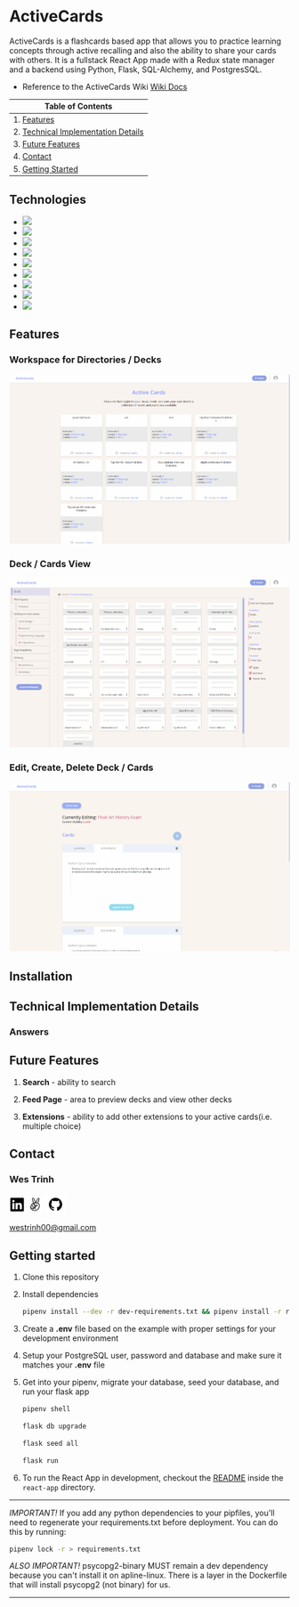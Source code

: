
# ActiveCards
ActiveCards is a flashcards based app that allows you to practice learning concepts through active recalling and also the ability to share your cards with others. It is a fullstack React App made with a Redux state manager and a backend using Python, Flask, SQL-Alchemy, and PostgresSQL.

* Reference to the ActiveCards Wiki <a href='https://www.github.com/WesTrinhKL/ActiveCards/wiki'>Wiki Docs</a>

| Table of Contents |
| ----------------- |
| 1. [Features](#features) |
| 2. [Technical Implementation Details](#technical-implementation-details) |
| 3. [Future Features](#future-features) |
| 4. [Contact](#contact) |
| 5. [Getting Started](#getting-started) |


## Technologies
* <a href="https://developer.mozilla.org/en-US/docs/Web/JavaScript"><img src="https://img.shields.io/badge/-JavaScript-F7DF1E?logo=JavaScript&logoColor=333333" /></a>
* <a href="https://www.postgresql.org/"><img src="https://img.shields.io/badge/-PostgreSQL-336791?logo=PostgreSQL&logoColor=white" /></a>
* <a href="https://nodejs.org/"><img src="https://img.shields.io/badge/Node.js-43853D?style=flat&logo=node.js&logoColor=white"></a>
* <a href="https://reactjs.org/"><img src="https://img.shields.io/badge/react-%2320232a.svg?style=flat&logo=react&logoColor=%2361DAFB"></a>
* <a href="https://redux.js.org/"><img src="https://img.shields.io/badge/redux-%23593d88.svg?style=flat&logo=redux&logoColor=white"></a>
* <a href="https://developer.mozilla.org/en-US/docs/Web/CSS"><img src="https://img.shields.io/badge/-CSS3-1572B6?logo=CSS3" /></a>
* <a href="https://www.python.org/"><img src="https://img.shields.io/badge/Python-3776AB?style=flat&logo=python&logoColor=white" /></a>
* <a href="https://flask.palletsprojects.com/"><img src="https://img.shields.io/badge/Flask-000000?style=flat&logo=flask&logoColor=white" /></a>
* <a href="https://www.heroku.com/home"><img src="https://img.shields.io/badge/Heroku-430098?style=flat&logo=heroku&logoColor=white" /></a>


## Features

### Workspace for Directories / Decks
![Workspace](./readme-assets/gifs/workspaceDemo.gif)

### Deck / Cards View
![Deck View](./readme-assets/gifs/activecards_deckview.gif)

### Edit, Create, Delete Deck / Cards
![Deck View](./readme-assets/gifs/activecards_crudcards.gif)

## Installation


## Technical Implementation Details

### Answers



## Future Features

1. __Search__ - ability to search

2. __Feed Page__ - area to preview decks and view other decks

3. __Extensions__ - ability to add other extensions to your active cards(i.e. multiple choice)


## Contact

### Wes Trinh
<a href="https://www.linkedin.com/in/wes-trinh-28b526220/"><img src="./readme-assets/logos/linkedin-logo.png" height="28" align="middle" /></a>
<a href="https://angel.co/u/wes-trinh"><img src="./readme-assets/logos/angellist-logo.png" height="28" align="middle" /></a>
<a href="https://github.com/WesTrinhKL"><img src="./readme-assets/logos/github-logo.png" height="38" align="middle" /></a>

westrinh00@gmail.com

## Getting started

1. Clone this repository

2. Install dependencies

      ```bash
      pipenv install --dev -r dev-requirements.txt && pipenv install -r requirements.txt
      ```

3. Create a **.env** file based on the example with proper settings for your
   development environment
4. Setup your PostgreSQL user, password and database and make sure it matches your **.env** file

5. Get into your pipenv, migrate your database, seed your database, and run your flask app

   ```bash
   pipenv shell
   ```

   ```bash
   flask db upgrade
   ```

   ```bash
   flask seed all
   ```

   ```bash
   flask run
   ```

6. To run the React App in development, checkout the [README](./react-app/README.md) inside the `react-app` directory.

***
*IMPORTANT!*
   If you add any python dependencies to your pipfiles, you'll need to regenerate your requirements.txt before deployment.
   You can do this by running:

   ```bash
   pipenv lock -r > requirements.txt
   ```

*ALSO IMPORTANT!*
   psycopg2-binary MUST remain a dev dependency because you can't install it on apline-linux.
   There is a layer in the Dockerfile that will install psycopg2 (not binary) for us.
***
